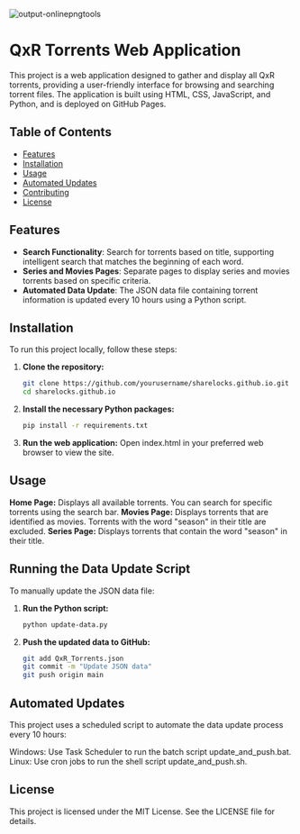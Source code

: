 ![output-onlinepngtools](https://github.com/user-attachments/assets/63897e5e-dc57-4d87-b230-bccfdddd2af5) 
# QxR Torrents Web Application

This project is a web application designed to gather and display all QxR torrents, providing a user-friendly interface for browsing and searching torrent files. The application is built using HTML, CSS, JavaScript, and Python, and is deployed on GitHub Pages.

## Table of Contents

- [Features](#features)
- [Installation](#installation)
- [Usage](#usage)
- [Automated Updates](#automated-updates)
- [Contributing](#contributing)
- [License](#license)

## Features

- **Search Functionality**: Search for torrents based on title, supporting intelligent search that matches the beginning of each word.
- **Series and Movies Pages**: Separate pages to display series and movies torrents based on specific criteria.
- **Automated Data Update**: The JSON data file containing torrent information is updated every 10 hours using a Python script.

## Installation

To run this project locally, follow these steps:

1. **Clone the repository:**
   ```bash
   git clone https://github.com/yourusername/sharelocks.github.io.git
   cd sharelocks.github.io

2. **Install the necessary Python packages:**
   ```bash
   pip install -r requirements.txt

3. **Run the web application:**
   Open index.html in your preferred web browser to view the site.

## Usage

**Home Page:** Displays all available torrents. You can search for specific torrents using the search bar.
**Movies Page:** Displays torrents that are identified as movies. Torrents with the word "season" in their title are excluded.
**Series Page:** Displays torrents that contain the word "season" in their title.

## Running the Data Update Script

To manually update the JSON data file:

1. **Run the Python script:**
   ```bash
   python update-data.py


2. **Push the updated data to GitHub:**
   ```bash
   git add QxR_Torrents.json
   git commit -m "Update JSON data"
   git push origin main

## Automated Updates

This project uses a scheduled script to automate the data update process every 10 hours:

Windows: Use Task Scheduler to run the batch script update_and_push.bat.
Linux: Use cron jobs to run the shell script update_and_push.sh.

## License
This project is licensed under the MIT License. See the LICENSE file for details.
